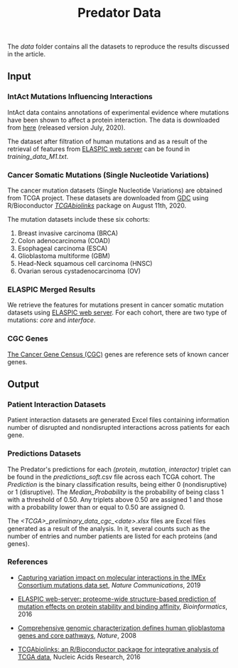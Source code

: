 <br/>
<h1 align="center">Predator Data</h1>
<br/>

The _data_ folder contains all the datasets to reproduce the results discussed 
in the article.

## Input

### IntAct Mutations Influencing Interactions 
IntAct data contains annotations of experimental evidence where mutations have been 
shown to affect a protein interaction. The data is downloaded from 
[here](https://www.ebi.ac.uk/intact/download/datasets#mutations) (released version 
July, 2020).

The dataset after filtration of human mutations and as a result of the retrieval 
of features from [ELASPIC web server](http://elaspic.kimlab.org) can be found 
in _training_data_M1.txt_.

### Cancer Somatic Mutations (Single Nucleotide Variations)
The cancer mutation datasets (Single Nucleotide Variations) are obtained from TCGA 
project. These datasets are downloaded from [GDC](https://portal.gdc.cancer.gov) 
using R/Bioconductor 
_[TCGAbiolinks](https://bioconductor.org/packages/release/bioc/html/TCGAbiolinks.html)_ 
package on August 11th, 2020.

The mutation datasets include these six cohorts:
1. Breast invasive carcinoma (BRCA)
2. Colon adenocarcinoma (COAD)
3. Esophageal carcinoma (ESCA)
4. Glioblastoma multiforme (GBM)
5. Head-Neck squamous cell carcinoma (HNSC)
6. Ovarian serous cystadenocarcinoma (OV)

### ELASPIC Merged Results

We retrieve the features for mutations present in cancer somatic mutation datasets 
using [ELASPIC web server](http://elaspic.kimlab.org). For each cohort, there are 
two type of mutations: _core_ and _interface_.

### CGC Genes
[The Cancer Gene Census (CGC)](https://pubmed.ncbi.nlm.nih.gov/30371878/) genes 
are reference sets of known cancer genes.

## Output

### Patient Interaction Datasets

Patient interaction datasets are generated Excel files containing information number of disrupted
and nondisrupted interactions across patients for each gene.

### Predictions Datasets
The Predator's predictions for each _(protein, mutation, interactor)_ triplet can be found
in the _predictions_soft_<date>.csv file across each TCGA cohort. The _Prediction_ is the binary classification results, being either 0 (nondisruptive) 
or 1 (disruptive). The _Median_Probability_ is the probability of being class 1 with a
threshold of 0.50. Any triplets above 0.50 are assigned 1 and those with a probability 
lower than or equal to 0.50 are assigned 0.

The _<TCGA\>\_preliminary_data_cgc\_<date\>.xlsx_ files are Excel files generated as a 
result of the analysis. In it, several counts such as the number of entries and 
number patients are listed for each proteins (and genes).

### References

* [Capturing variation impact on molecular interactions in the IMEx Consortium mutations data set](https://www.nature.com/articles/s41467-018-07709-6), _Nature Communications_, 2019

* [ELASPIC web-server: proteome-wide structure-based prediction of mutation effects on protein stability and binding affinity](https://academic.oup.com/bioinformatics/article/32/10/1589/1743335?login=true), _Bioinformatics_, 2016

* [Comprehensive genomic characterization defines human glioblastoma genes and core pathways](https://www.nature.com/articles/nature07385), _Nature_, 2008

* [TCGAbiolinks: an R/Bioconductor package for integrative analysis of TCGA data](https://academic.oup.com/nar/article/44/8/e71/2465925?login=true), Nucleic Acids Research, 2016
